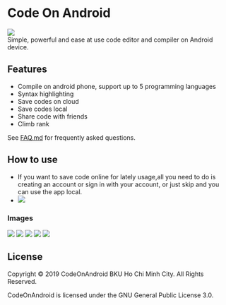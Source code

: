 # Code On Android
![](https://i.imgur.com/Euj8yNY.png)<br />
Simple, powerful and ease at use code editor and compiler on Android device.

## Features

* Compile on android phone, support up to 5 programming languages
* Syntax highlighting
* Save codes on cloud
* Save codes local
* Share code with friends
* Climb rank

See [FAQ.md](FAQ.md) for frequently asked questions.
## How to use
* If you want to save code online for lately usage,all you need to do is creating an account or sign in with your account, or just skip and you can use the app local.
* ![](https://i.imgur.com/W5qy9gz.png?1)
### Images
![](https://i.imgur.com/c5gw7ta.jpg?1)
![](https://i.imgur.com/b1WEaIm.png)
![](https://i.imgur.com/jyYxTfu.png)
![](https://i.imgur.com/1SCmh6P.png)
![](https://i.imgur.com/IsUw0jo.png)


## License

Copyright &copy; 2019 CodeOnAndroid BKU Ho Chi Minh City. All Rights Reserved.

CodeOnAndroid is licensed under the GNU General Public License 3.0.
